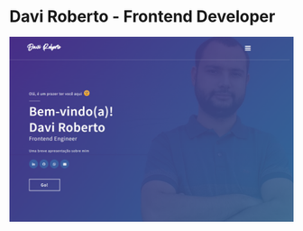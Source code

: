 # Davi Roberto - Frontend Developer

<a href="https://davifsroberto.github.io" target="_blank">
  <img src="https://raw.githubusercontent.com/davifsroberto/davifsroberto.github.io/master/images/davifsroberto.png" />
</a>
